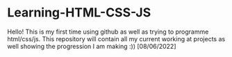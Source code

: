 # Learning-HTML-CSS-JS

Hello! This is my first time using github as well as trying to programme html/css/js. This repository will contain all my current working at projects as well showing the progression I am making :)) [08/06/2022]
